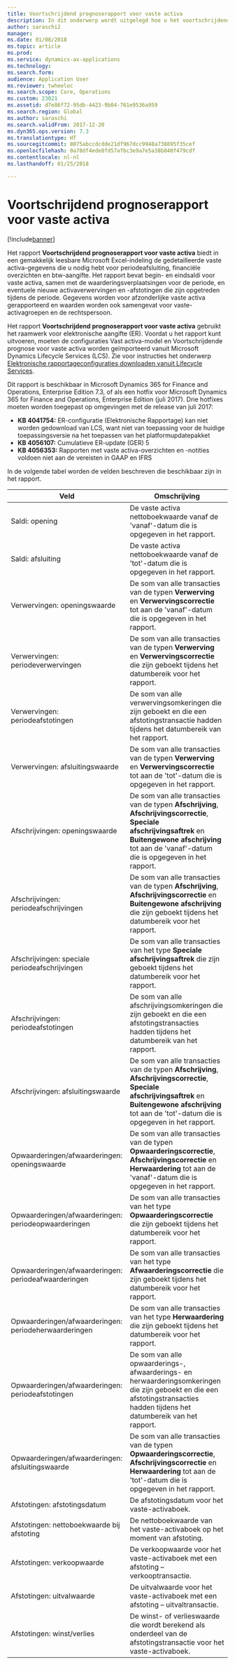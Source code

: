 ```yaml
---
title: Voortschrijdend prognoserapport voor vaste activa
description: In dit onderwerp wordt uitgelegd hoe u het voortschrijdend prognoserapport voor vaste activa gebruikt.
author: saraschi2
manager: 
ms.date: 01/08/2018
ms.topic: article
ms.prod: 
ms.service: dynamics-ax-applications
ms.technology: 
ms.search.form: 
audience: Application User
ms.reviewer: twheeloc
ms.search.scope: Core, Operations
ms.custom: 23021
ms.assetid: d7e86f72-95db-4423-9b04-761e9536a959
ms.search.region: Global
ms.author: saraschi
ms.search.validFrom: 2017-12-20
ms.dyn365.ops.version: 7.3
ms.translationtype: HT
ms.sourcegitcommit: 8075abccdcdde21df967dcc9948a738895f35cef
ms.openlocfilehash: 0a78df4ede8fd57afbc3e9a7e5a38b840f479cdf
ms.contentlocale: nl-nl
ms.lasthandoff: 01/25/2018

---
```

# <a name="fixed-assets-roll-forward-report"></a>Voortschrijdend prognoserapport voor vaste activa

[!include[banner](../includes/banner.md)]

Het rapport **Voortschrijdend prognoserapport voor vaste activa** biedt in een gemakkelijk leesbare Microsoft Excel-indeling de gedetailleerde vaste activa-gegevens die u nodig hebt voor periodeafsluiting, financiële overzichten en btw-aangifte. Het rapport bevat begin- en eindsaldi voor vaste activa, samen met de waarderingsverplaatsingen voor de periode, en eventuele nieuwe activaverwervingen en -afstotingen die zijn opgetreden tijdens de periode. Gegevens worden voor afzonderlijke vaste activa gerapporteerd en waarden worden ook samengevat voor vaste-activagroepen en de rechtspersoon.

Het rapport **Voortschrijdend prognoserapport voor vaste activa** gebruikt het raamwerk voor elektronische aangifte (ER). Voordat u het rapport kunt uitvoeren, moeten de configuraties Vast activa-model en Voortschrijdende prognose voor vaste activa worden geïmporteerd vanuit Microsoft Dynamics Lifecycle Services (LCS). Zie voor instructies het onderwerp [Elektronische rapportageconfiguraties downloaden vanuit Lifecycle Services](https://docs.microsoft.com/en-us/dynamics365/unified-operations/dev-itpro/analytics/download-electronic-reporting-configuration-lcs).

Dit rapport is beschikbaar in Microsoft Dynamics 365 for Finance and Operations, Enterprise Edition 7.3, of als een hotfix voor Microsoft Dynamics 365 for Finance and Operations, Enterprise Edition (juli 2017). Drie hotfixes moeten worden toegepast op omgevingen met de release van juli 2017:

- **KB 4041754:** ER-configuratie (Elektronische Rapportage) kan niet worden gedownload van LCS, want niet van toepassing voor de huidige toepassingsversie na het toepassen van het platformupdatepakket
- **KB 4056107:** Cumulatieve ER-update (GER) 5
- **KB 4056353:** Rapporten met vaste activa-overzichten en -notities voldoen niet aan de vereisten in GAAP en IFRS

In de volgende tabel worden de velden beschreven die beschikbaar zijn in het rapport.

| Veld                                       | Omschrijving |
|---------------------------------------------|-------------|
| Saldi: opening                           | De vaste activa nettoboekwaarde vanaf de 'vanaf'-datum die is opgegeven in het rapport. |
| Saldi: afsluiting                           | De vaste activa nettoboekwaarde vanaf de 'tot'-datum die is opgegeven in het rapport. |
| Verwervingen: openingswaarde                 | De som van alle transacties van de typen **Verwerving** en **Verwervingscorrectie** tot aan de 'vanaf'-datum die is opgegeven in het rapport. |
| Verwervingen: periodeverwervingen           | De som van alle transacties van de typen **Verwerving** en **Verwervingscorrectie** die zijn geboekt tijdens het datumbereik voor het rapport. |
| Verwervingen: periodeafstotingen              | De som van alle verwervingsomkeringen die zijn geboekt en die een afstotingstransactie hadden tijdens het datumbereik van het rapport. |
| Verwervingen: afsluitingswaarde                 | De som van alle transacties van de typen **Verwerving** en **Verwervingscorrectie** tot aan de 'tot'-datum die is opgegeven in het rapport. |
| Afschrijvingen: openingswaarde                | De som van alle transacties van de typen **Afschrijving**, **Afschrijvingscorrectie**, **Speciale afschrijvingsaftrek** en **Buitengewone afschrijving** tot aan de 'vanaf'-datum die is opgegeven in het rapport. |
| Afschrijvingen: periodeafschrijvingen         | De som van alle transacties van de typen **Afschrijving**, **Afschrijvingscorrectie** en **Buitengewone afschrijving** die zijn geboekt tijdens het datumbereik voor het rapport. |
| Afschrijvingen: speciale periodeafschrijvingen | De som van alle transacties van het type **Speciale afschrijvingsaftrek** die zijn geboekt tijdens het datumbereik voor het rapport. |
| Afschrijvingen: periodeafstotingen             | De som van alle afschrijvingsomkeringen die zijn geboekt en die een afstotingstransacties hadden tijdens het datumbereik van het rapport. |
| Afschrijvingen: afsluitingswaarde                | De som van alle transacties van de typen **Afschrijving**, **Afschrijvingscorrectie**, **Speciale afschrijvingsaftrek** en **Buitengewone afschrijving** tot aan de 'tot'-datum die is opgegeven in het rapport. |
| Opwaarderingen/afwaarderingen: openingswaarde        | De som van alle transacties van de typen **Opwaarderingscorrectie**, **Afschrijvingscorrectie** en **Herwaardering** tot aan de 'vanaf'-datum die is opgegeven in het rapport. |
| Opwaarderingen/afwaarderingen: periodeopwaarderingen     | De som van alle transacties van het type **Opwaarderingscorrectie** die zijn geboekt tijdens het datumbereik voor het rapport. |
| Opwaarderingen/afwaarderingen: periodeafwaarderingen   | De som van alle transacties van het type **Afwaarderingscorrectie** die zijn geboekt tijdens het datumbereik voor het rapport. |
| Opwaarderingen/afwaarderingen: periodeherwaarderingen  | De som van alle transacties van het type **Herwaardering** die zijn geboekt tijdens het datumbereik voor het rapport. |
| Opwaarderingen/afwaarderingen: periodeafstotingen     | De som van alle opwaarderings-, afwaarderings- en herwaarderingsomkeringen die zijn geboekt en die een afstotingstransacties hadden tijdens het datumbereik van het rapport. |
| Opwaarderingen/afwaarderingen: afsluitingswaarde        | De som van alle transacties van de typen **Opwaarderingscorrectie**, **Afschrijvingscorrectie** en **Herwaardering** tot aan de 'tot'-datum die is opgegeven in het rapport. |
| Afstotingen: afstotingsdatum                    | De afstotingsdatum voor het vaste-activaboek. |
| Afstotingen: nettoboekwaarde bij afstoting       | De nettoboekwaarde van het vaste-activaboek op het moment van afstoting. |
| Afstotingen: verkoopwaarde                       | De verkoopwaarde voor het vaste-activaboek met een afstoting – verkooptransactie. |
| Afstotingen: uitvalwaarde                      | De uitvalwaarde voor het vaste-activaboek met een afstoting – uitvaltransactie. |
| Afstotingen: winst/verlies                      | De winst- of verlieswaarde die wordt berekend als onderdeel van de afstotingstransactie voor het vaste-activaboek. |

